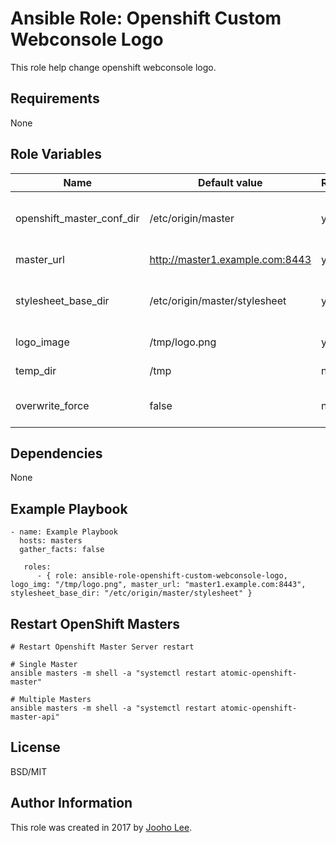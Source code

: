 Ansible Role: Openshift Custom Webconsole Logo
=========

This role help change openshift webconsole logo.

Requirements
------------
None

Role Variables
--------------

| Name                      | Default value                         |        Requird       | Description                                                                 |
|---------------------------|---------------------------------------|----------------------|-----------------------------------------------------------------------------|
| openshift_master_conf_dir | /etc/origin/master                    |         yes          | Where openshift configuation dir is                                         |
| master_url                | http://master1.example.com:8443       |         yes          | API Server URL                                                              |
| stylesheet_base_dir       | /etc/origin/master/stylesheet         |         yes          | Where css/image file will place                                             |
| logo_image                | /tmp/logo.png                         |         yes          | Logo image path                                                             |
| temp_dir                  | /tmp                                  |         no           | Temp directory                                                              |
| overwrite_force           | false                                 |         no           | Overwrite all static files                                                  |


Dependencies
------------

None



Example Playbook
----------------
~~~
- name: Example Playbook
  hosts: masters
  gather_facts: false

   roles:
      - { role: ansible-role-openshift-custom-webconsole-logo, logo_img: "/tmp/logo.png", master_url: "master1.example.com:8443", stylesheet_base_dir: "/etc/origin/master/stylesheet" }
~~~

Restart OpenShift Masters
----------
~~~
# Restart Openshift Master Server restart

# Single Master
ansible masters -m shell -a "systemctl restart atomic-openshift-master"

# Multiple Masters
ansible masters -m shell -a "systemctl restart atomic-openshift-master-api"
~~~

License
-------

BSD/MIT

Author Information
------------------

This role was created in 2017 by [Jooho Lee](http://github.com/jooho).

